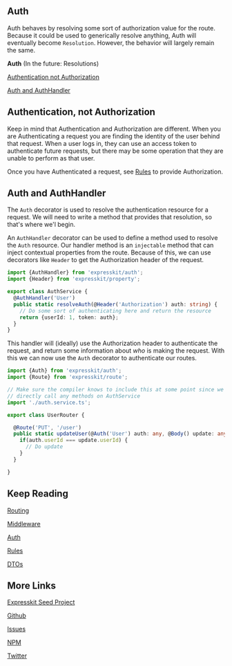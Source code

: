 Auth
----


Auth behaves by resolving some sort of authorization value for the route. Because
it could be used to generically resolve anything, Auth will eventually become `Resolution`.
However, the behavior will largely remain the same. 

**Auth** (In the future: Resolutions)

[Authentication not Authorization](#authenticationnotauthorization)

[Auth and AuthHandler](#auth)

<a name="authenticationnotauthorization"></a>
## Authentication, not Authorization

Keep in mind that Authentication and Authorization are different. When you are
Authenticating a request you are finding the identity of the user behind that
request. When a user logs in, they can use an access token to authenticate future
requests, but there may be some operation that they are unable to perform as that
user.

Once you have Authenticated a request, see [Rules](/rules) to provide
Authorization.

<a name="auth"></a>
## Auth and AuthHandler

The `Auth` decorator is used to resolve the authentication resource for a request.
We will need to write a method that provides that resolution, so that's where we'l
begin.

An `AuthHandler` decorator can be used to define a method used to resolve the `Auth`
resource. Our handler method is an `injectable` method that can inject contextual
properties from the route. Because of this, we can use decorators like `Header` to
get the Authorization header of the request.

```typescript
import {AuthHandler} from 'expresskit/auth';
import {Header} from 'expresskit/property';

export class AuthService {
  @AuthHandler('User')
  public static resolveAuth(@Header('Authorization') auth: string) {
    // Do some sort of authenticating here and return the resource
    return {userId: 1, token: auth};
  }
}
```

This handler will (ideally) use the Authorization header to authenticate the request,
and return some information about *who* is making the request. With this we can now
use the `Auth` decorator to authenticate our routes.

```typescript
import {Auth} from 'expresskit/auth';
import {Route} from 'expresskit/route';

// Make sure the compiler knows to include this at some point since we don't
// directly call any methods on AuthService
import './auth.service.ts';

export class UserRouter {

  @Route('PUT', '/user')
  public static updateUser(@Auth('User') auth: any, @Body() update: any) {
    if(auth.userId === update.userId) {
      // Do update
    }
  }

}

```

## Keep Reading

[Routing](/route/README.md)

[Middleware](/middleware/README.md)

[Auth](/auth/README.md)

[Rules](/rule/README.md)

[DTOs](/dto/README.md)

## More Links

[Expresskit Seed Project]()

[Github](https://github.com/iamchairs/expresskit)

[Issues](https://github.com/iamchairs/expresskit/issues)

[NPM](https://www.npmjs.com/package/expresskit)

[Twitter](https://twitter.com/micahwllmsn)